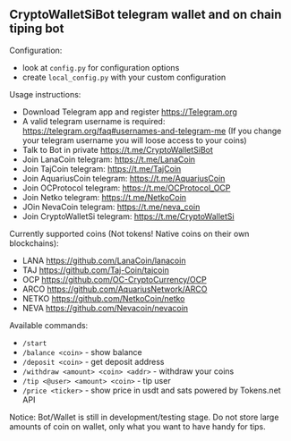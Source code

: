 ## CryptoWalletSiBot telegram wallet and on chain tiping bot

Configuration:
- look at `config.py` for configuration options
- create `local_config.py` with your custom configuration

Usage instructions:
- Download Telegram app and register https://Telegram.org
- A valid telegram username is required: https://telegram.org/faq#usernames-and-telegram-me (If you change your telegram username you will loose access to your coins)
- Talk to Bot in private https://t.me/CryptoWalletSiBot
- Join LanaCoin telegram: https://t.me/LanaCoin 
- Join TajCoin telegram: https://t.me/TajCoin
- Join AquariusCoin telegram: https://t.me/AquariusCoin
- Join OCProtocol telegram: https://t.me/OCProtocol_OCP
- Join Netko telegram: https://t.me/NetkoCoin
- JOin NevaCoin telegram: https://t.me/neva_coin
- Join CryptoWalletSi telegram: https://t.me/CryptoWalletSi


Currently supported coins (Not tokens! Native coins on their own blockchains):
- LANA  https://github.com/LanaCoin/lanacoin
- TAJ https://github.com/Taj-Coin/tajcoin
- OCP https://github.com/OC-CryptoCurrency/OCP
- ARCO https://github.com/AquariusNetwork/ARCO
- NETKO https://github.com/NetkoCoin/netko
- NEVA https://github.com/Nevacoin/nevacoin
    
Available commands:
* `/start`
* `/balance <coin>` - show balance
* `/deposit <coin>` - get deposit address
* `/withdraw <amount> <coin> <addr>` - withdraw your coins
* `/tip <@user> <amount> <coin>` - tip user
* `/price <ticker>` - show price in usdt and sats powered by Tokens.net API
    
Notice: Bot/Wallet is still in development/testing stage. Do not store large amounts of coin on wallet, only what you want to have handy for tips.
